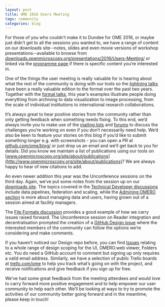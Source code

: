```yaml
---
layout: post
title: OME 2016 Users Meeting
tags: community
categories: blog
---
```


For those of you who couldn’t make it to Dundee for OME 2016, or maybe just
didn’t get to all the sessions you wanted to, we have a range of content on
our downloads site--notes, slides and even movie versions of workshop
presentations--available to browse from
[downloads.openmicroscopy.org/presentations/2016/Users-Meeting/](http://downloads.openmicroscopy.org/presentations/2016/Users-Meeting/) or
linked via the [programme page](http://www.openmicroscopy.org/site/community/minutes/meetings/11th-annual-users-meeting-2016) if there is specific content you’re interested in.

One of the things the user meeting is really valuable for is hearing about
what the rest of the community is doing with our tools so the
[lightning talks](http://downloads.openmicroscopy.org/presentations/2016/Users-Meeting/Lightning-Talks/)
have been a really valuable edition to the format over the past two years. 
Together with the [formal talks](http://downloads.openmicroscopy.org/presentations/2016/Users-Meeting/Talks/),
this year’s examples illustrate people doing everything from archiving
to data visualization to image processing, from the scale of individual
institutions to international research collaborations.

It’s always great to hear positive stories from the community rather than only
getting feedback when something needs fixing. To this end, we’d always invite
you to make use of the
[mailing lists](http://www.openmicroscopy.org/site/community/mailing-lists)
and [forums](https://www.openmicroscopy.org/community/) to discuss the
challenges you’re working on even if you don’t necessarily need help. We’d
also be keen to feature your stories on this blog if you’d like to submit
something longer e.g. with screenshots - you can open a PR at
[github.com/ome/blog/](https://github.com/ome/blog/) or just drop us
an email and we’ll get back to you for details. Did you know we maintain a
list of publications using our tools on
[www.openmicroscopy.org/site/about/publications](http://www.openmicroscopy.org/site/about/publications)? We are always happy to hear of new citations
to add.

An even newer addition this year was the Unconference sessions on the third
day. Again, we’ve put some notes from the session up on our
[downloads site](http://downloads.openmicroscopy.org/presentations/2016/Users-Meeting/Unconference/).
The topics covered in the
[Technical Developer discussions](http://downloads.openmicroscopy.org/presentations/2016/Users-Meeting/Unconference/TechnicalDeveloperDiscussions.pdf) include data pipelines,
federation and scaling, while the
[Admining OMERO section](http://downloads.openmicroscopy.org/presentations/2016/Users-Meeting/Unconference/AdminingOMERO.pdf)
is more about managing data and users, having grown out of a session aimed at
facility managers.

The [File Formats discussion](http://downloads.openmicroscopy.org/presentations/2016/Users-Meeting/Unconference/FileFormatDiscussions.pdf)
provides a good example of how we carry issues raised forward. The
Unconference session on Reader integration and decentralisation prompted the
creation of a [GitHub Design issue](https://github.com/openmicroscopy/design/issues/42) where the
interested members of the community can follow the options we’re considering
and make comments.

If you haven’t noticed our Design repo before, you can find
[Issues](https://github.com/openmicroscopy/design/issues) relating to a whole
range of design scoping for the UI, OMERO.web viewer, Folders etc. You do need
a GitHub account to comment but signing up only requires a valid email
address. Similarly, we have a selection of public Trello boards at
[trello.com/ome](https://trello.com/ome) to help you track what’s
going on with the project, and receive notifications and give feedback if you
sign up for free.

We’ve had some great feedback from the meeting attendees and would love to
carry forward more positive engagement and to help empower our user community
to help each other. We’ll be looking at ways to try to promote the activities
of our community better going forward and in the meantime, please keep in
touch!
